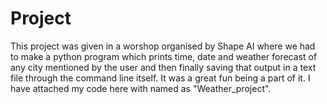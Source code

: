 # Project
This project was given in a worshop organised by Shape AI where we had to make a python program which prints time, date and weather forecast of any city mentioned by the user and then finally saving that output in a text file through the command line itself. It was a great fun being a part of it. I have attached my code here with named as "Weather_project". 
